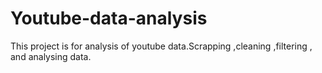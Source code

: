 # Youtube-data-analysis
This project is for analysis of youtube data.Scrapping ,cleaning ,filtering , and analysing data.

